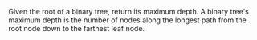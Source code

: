 Given the root of a binary tree, return its maximum depth. A binary tree's maximum depth is the number of nodes along the longest path from the root node down to the farthest leaf node.
